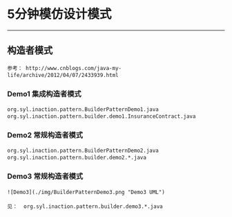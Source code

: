 # 5分钟模仿设计模式
-------

## 构造者模式
	
	参考： http://www.cnblogs.com/java-my-life/archive/2012/04/07/2433939.html

### Demo1 集成构造者模式
	
	org.syl.inaction.pattern.BuilderPatternDemo1.java
	org.syl.inaction.pattern.builder.demo1.InsuranceContract.java

### Demo2 常规构造者模式
	
	org.syl.inaction.pattern.BuilderPatternDemo2.java
	org.syl.inaction.pattern.builder.demo2.*.java
	
### Demo3 常规构造者模式
	
	![Demo3](./img/BuilderPatternDemo3.png "Demo3 UML")	
	
	见： 	org.syl.inaction.pattern.builder.demo3.*.java
	